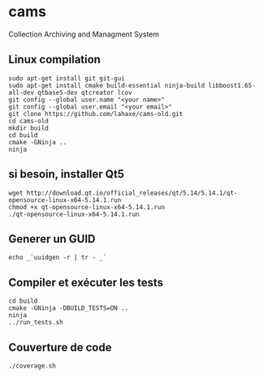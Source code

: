 # cams
Collection Archiving and Managment System

## Linux compilation

    sudo apt-get install git git-gui
    sudo apt-get install cmake build-essential ninja-build libboost1.65-all-dev qtbase5-dev qtcreator lcov
    git config --global user.name "<your name>"
    git config --global user.email "<your email>"
    git clone https://github.com/lahaxe/cams-old.git
    cd cams-old
    mkdir build
    cd build
    cmake -GNinja ..
    ninja

## si besoin, installer Qt5

    wget http://download.qt.io/official_releases/qt/5.14/5.14.1/qt-opensource-linux-x64-5.14.1.run
    chmod +x qt-opensource-linux-x64-5.14.1.run
    ./qt-opensource-linux-x64-5.14.1.run

## Generer un GUID

    echo _`uuidgen -r | tr - _`


## Compiler et exécuter les tests

    cd build
    cmake -GNinja -DBUILD_TESTS=ON ..
    ninja
    ../run_tests.sh

## Couverture de code

    ./coverage.sh
